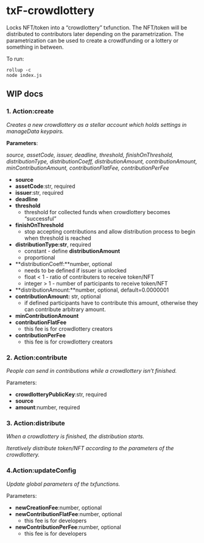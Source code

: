 # txF-crowdlottery

Locks NFT/token into a “crowdlottery” txfunction. The NFT/token will be distributed to contributors later depending on the parametrization. The parametrization can be used to create a crowdfunding or a lottery or something in between.

To run:
```
rollup -c
node index.js
```

## WIP docs

### 1. Action:create

*Creates a new crowdlottery as a stellar account which holds settings in manageData keypairs.*

**Parameters**: 

*source, assetCode, issuer, deadline, threshold, finishOnThreshold, distributionType, distributionCoeff, distributionAmount, contributionAmount, minContributionAmount, contributionFlatFee, contributionPerFee*

- **source**
- **assetCode**:str, required
- **issuer**:str, required
- **deadline**
- **threshold**
    - threshold for collected funds when crowdlottery becomes “successful”
- **finishOnThreshold**
    - stop accepting contributions and allow distribution process to begin when threshold is reached
- **distributionType:str**, required
    - constant - define **distributionAmount**
    - proportional
- **distributionCoeff:**number, optional
    - needs to be defined if issuer is unlocked
    - float < 1 - ratio of contributers to receive token/NFT
    - integer > 1 - number of participants to receive token/NFT
- **distributionAmount:**number, optional, default=0.0000001
- **contributionAmount:** str, optional
    - if defined participants have to contribute this amount, otherwise they can contribute arbitrary amount.
- **minContributionAmount**
- **contributionFlatFee**
    - this fee is for crowdlottery creators
- **contributionPerFee**
    - this fee is for crowdlottery creators

### 2. Action:contribute

*People can send in contributions while a crowdlottery isn’t finished.*

Parameters:

- **crowdlotteryPublicKey**:str, required
- **source**
- **amount**:number, required

### 3. Action:distribute

*When a crowdlottery is finished, the distribution starts.*

*Iteratively distribute token/NFT according to the parameters of the crowdlottery.*

### 4.Action:updateConfig

*Update global parameters of the txfunctions.*

Parameters:

- **newCreationFee**:number, optional
- **newContributionFlatFee**:number, optional
    - this fee is for developers
- **newContributionPerFee**:number, optional
    - this fee is for developers


